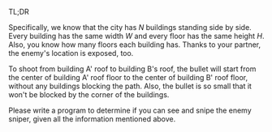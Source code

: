 TL;DR

Specifically, we know that the city has $N$ buildings standing side by side. Every building has the same width $W$ and every floor has the same height $H$. Also, you know how many floors each building has. Thanks to your partner, the enemy's location is exposed, too.

To shoot from building A' roof to building B's roof, the bullet will start from the center of building A' roof floor to the center of building B' roof floor, without any buildings blocking the path. Also, the bullet is so small that it won't be blocked by the corner of the buildings.

<!-- See the figures below.

>Sample 1
> <img style="width: 300px" src="https://file.wang.works/api/public/dl/d3Pg-vDB?inline=true"/>

> Sample 2
> <img style="width: 300px" src="https://file.wang.works/api/public/dl/iChSjXiC?inline=true"/>

> Sample 3
> <img style="width: 300px" src="https://file.wang.works/api/public/dl/wVD4eVrg?inline=true"/> -->

Please write a program to determine if you can see and snipe the enemy sniper, given all the information mentioned above.